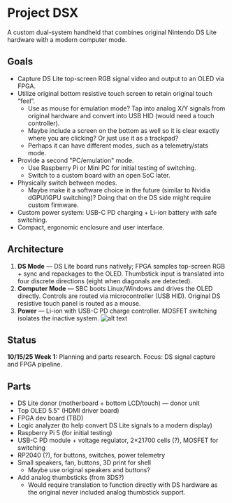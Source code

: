 # Project DSX

A custom dual-system handheld that combines original Nintendo DS Lite hardware with a modern computer mode.

## Goals
- Capture DS Lite top-screen RGB signal video and output to an OLED via FPGA.
- Utilize original bottom resistive touch screen to retain original touch “feel”.
  - Use as mouse for emulation mode? Tap into analog X/Y signals from original hardware and convert into USB HID (would need a touch controller).
  - Maybe include a screen on the bottom as well so it is clear exactly where you are clicking? Or just use it as a trackpad?
  - Perhaps it can have different modes, such as a telemetry/stats mode.
- Provide a second "PC/emulation" mode.
  - Use Raspberry Pi or Mini PC for initial testing of switching.
  - Switch to a custom board with an open SoC later.
- Physically switch between modes.
  - Maybe make it a software choice in the future (similar to Nvidia dGPU/iGPU switching)? Doing that on the DS side might require custom firmware.
- Custom power system: USB-C PD charging + Li-ion battery with safe switching.
- Compact, ergonomic enclosure and user interface.

## Architecture
1. **DS Mode** — DS Lite board runs natively; FPGA samples top-screen RGB + sync and repackages to the OLED. Thumbstick input is translated into four discrete directions (eight when diagonals are detected).
2. **Computer Mode** — SBC boots Linux/Windows and drives the OLED directly. Controls are routed via microcontroller (USB HID). Original DS resistive touch panel is routed as a mouse.
3. **Power** — Li-ion with USB-C PD charge controller. MOSFET switching isolates the inactive system.
![alt text]([https://github.com/canersaka/projectdsx/blob/main/hardware/schematics/Second%20Schematic%20Draft.png])
## Status
**10/15/25 Week 1:** Planning and parts research. Focus: DS signal capture and FPGA pipeline.

## Parts
- DS Lite donor (motherboard + bottom LCD/touch) — donor unit
- Top OLED 5.5" (HDMI driver board)
- FPGA dev board (TBD)
- Logic analyzer (to help convert DS Lite signals to a modern display)
- Raspberry Pi 5 (for initial testing)
- USB-C PD module + voltage regulator, 2×21700 cells (?), MOSFET for switching
- RP2040 (?), for buttons, switches, power telemetry
- Small speakers, fan, buttons, 3D print for shell
  - Maybe use original speakers and buttons?
- Add analog thumbsticks (from 3DS?)
  - Would require translation to function directly with DS hardware as the original never included analog thumbstick support.
